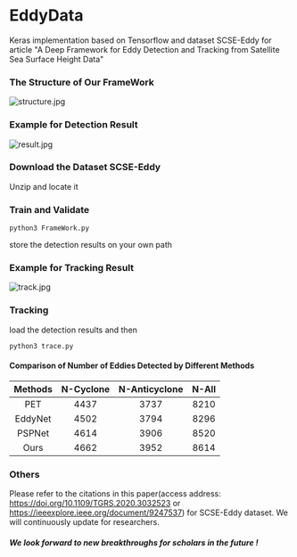# EddyData

Keras implementation based on Tensorflow and dataset SCSE-Eddy for article "A Deep Framework for Eddy Detection and Tracking from Satellite Sea Surface Height Data"

### The Structure of Our FrameWork

![structure.jpg](https://github.com/zmokokokok/EddyData/blob/master/example/structure.jpg)

### Example for Detection Result

![result.jpg](https://github.com/zmokokokok/EddyData/blob/master/example/result.jpg)



### Download the Dataset SCSE-Eddy

 Unzip and locate it  



### Train and Validate 

```
python3 FrameWork.py
```

store the detection results on your own path



### Example for Tracking Result

![track.jpg](https://github.com/zmokokokok/EddyData/blob/master/example/track.jpg)



### Tracking

load the detection results and then

```
python3 trace.py
```



#### Comparison of Number of Eddies Detected by Different Methods

| Methods | N-Cyclone | N-Anticyclone | N-All |
| :-----: | :-------: | :-----------: | :---: |
|   PET   |   4437    |     3737      | 8210  |
| EddyNet |   4502    |     3794      | 8296  |
| PSPNet  |   4614    |     3906      | 8520  |
|  Ours   |   4662    |     3952      | 8614  |



### Others

 Please refer to the citations in this paper(access address: https://doi.org/10.1109/TGRS.2020.3032523 or https://ieeexplore.ieee.org/document/9247537) for SCSE-Eddy dataset. 
 We will continuously update for researchers.


##### We look forward to new breakthroughs for scholars in the future !

